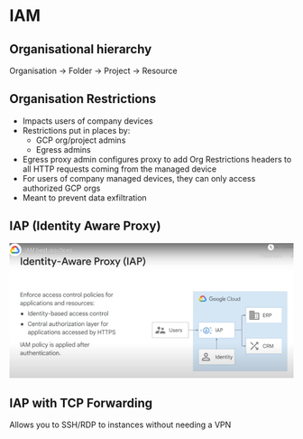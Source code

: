 # IAM

## Organisational hierarchy
Organisation -> Folder -> Project -> Resource

## Organisation Restrictions

* Impacts users of company devices
* Restrictions put in places by:
  * GCP org/project admins
  * Egress admins
* Egress proxy admin configures proxy to add Org Restrictions headers to all HTTP requests coming from the managed device
* For users of company managed devices, they can only access authorized GCP orgs
* Meant to prevent data exfiltration

## IAP (Identity Aware Proxy)

![IAP screenshot](pngs/img.png)

## IAP with TCP Forwarding

Allows you to SSH/RDP to instances without needing a VPN

